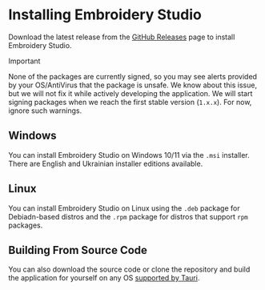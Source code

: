 # Installing Embroidery Studio

Download the latest release from the [GitHub Releases](https://github.com/niusia-ua/embroidery-studio/releases) page to install Embroidery Studio.

> [!IMPORTANT]
> None of the packages are currently signed, so you may see alerts provided by your OS/AntiVirus that the package is unsafe.
> We know about this issue, but we will not fix it while actively developing the application.
> We will start signing packages when we reach the first stable version (`1.x.x`).
> For now, ignore such warnings.

## Windows

You can install Embroidery Studio on Windows 10/11 via the `.msi` installer.
There are English and Ukrainian installer editions available.

## Linux

You can install Embroidery Studio on Linux using the `.deb` package for Debiadn-based distros and the `.rpm` package for distros that support `rpm` packages.

## Building From Source Code

You can also download the source code or clone the repository and build the application for yourself on any OS [supported by Tauri](https://tauri.app/start/prerequisites).

